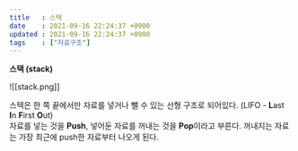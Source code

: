 ```yaml
---
title   : 스택
date    : 2021-09-16 22:24:37 +0900
updated : 2021-09-16 22:24:37 +0900
tags    : ["자료구조"]
---
```


**스택 (stack)**

![[stack.png]]

스택은 한 쪽 끝에서만 자료를 넣거나 뺄 수 있는 선형 구조로 되어있다. (LIFO - **L**ast **I**n **F**irst **O**ut)  
자료를 넣는 것을 **Push**, 넣어둔 자료를 꺼내는 것을 **Pop**이라고 부른다. 꺼내지는 자료는 가장 최근에 push한 자료부터 나오게 된다.  

